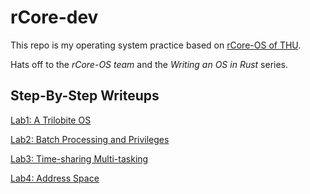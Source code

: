 # rCore-dev

This repo is my operating system practice based on [rCore-OS of THU](https://github.com/rcore-os/rCore).

Hats off to the *rCore-OS team* and the *Writing an OS in Rust* series.

## Step-By-Step Writeups

[Lab1:  A Trilobite OS](./reports/lab1.md)

[Lab2:  Batch Processing and Privileges](./reports/lab2.md)

[Lab3: Time-sharing Multi-tasking](./reports/lab3.md)

[Lab4: Address Space](./reports/lab4.md)